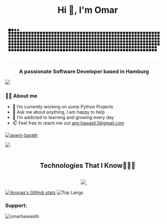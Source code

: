 <div id="user-content-toc">
  <ul align="center">
    <summary><h1 style="display: inline-block">Hi 👋, I'm Omar</h1></summary>
  </ul>
</div>

<!--- snake -->
<div align="center">
  <img  src="https://github.com/1999AZZAR/1999AZZAR/blob/main/resources/img/grid-snake.svg"
       alt="snake" /></a>
</div>

<h3 align="center">A passionate Software Developer based in Hamburg </h3>


<img src="https://user-images.githubusercontent.com/73097560/115834477-dbab4500-a447-11eb-908a-139a6edaec5c.gif">

### 👨‍💻 About me 

- 🔭 I’m currently working on some Python Projects
- 💬 Ask me about anything, I am happy to help
- 🌱 I’m addicted to learning and growing every day
- 📫 Feel free to reach me out amr.hawasli.1@gmail.com



<a href="https://www.linkedin.com/in/omar-al-hawasli-8ab4521a3/" target="_blank"><img align="center" src="https://raw.githubusercontent.com/rahuldkjain/github-profile-readme-generator/master/src/images/icons/Social/linked-in-alt.svg" alt="aswin-barath" height="30" width="40" /></a>
&nbsp;

<img src="https://user-images.githubusercontent.com/73097560/115834477-dbab4500-a447-11eb-908a-139a6edaec5c.gif">

<div id="user-content-toc">
  <ul align="center">
    <summary><h2 style="display: inline-block">Technologies That I Know👨🏻‍💻</h2></summary>
  </ul>
</div>
<!--tech stack icons-->
<p align="center">
  <a href="https://skillicons.dev">
    <img src="https://skillicons.dev/icons?i=linux,git,github,java,js,mysql,nodejs,postman,php,react,bootstrap,c,cs,cpp,idea,py,js,php,html,css,express,mongodb,nextjs,redux,tailwind,discord,docker,raspberrypi,bsd,vscode&perline=14" />,
  </a>
</p>


[![Anurag's GitHub stats](https://github-readme-stats.vercel.app/api?username=omarhawasli&show_icons=true&theme=radical)](https://github.com/anuraghazra/github-readme-stats)
![Top Langs](https://github-readme-stats.vercel.app/api/top-langs/?username=omarhawasli&layout=compact&show_icons=true&theme=radical)




<h3 align="left">Support:</h3>
<p><a href="https://www.buymeacoffee.com/omarhawaslih"> <img align="left" src="https://cdn.buymeacoffee.com/buttons/v2/default-yellow.png" height="50" width="210" alt="omarhawaslih" /></a></p><br><br>
  


